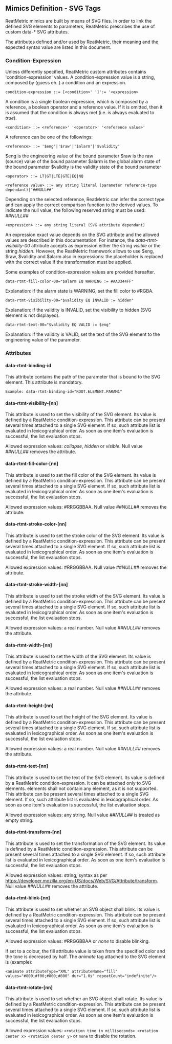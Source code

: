 ## Mimics Definition - SVG Tags

ReatMetric mimics are built by means of SVG files. In order to link the defined SVG elements
to parameters, ReatMetric prescribes the use of custom data-* SVG attributes.

The attributes defined and/or used by ReatMetric, their meaning and the expected syntax value are 
listed in this document.

### Condition-Expression

Unless differently specified, ReatMetric custom attributes contains 'condition-expression' values. A
condition-expression value is a string, composed by (guess eh..) a condition and an expression.

`condition-expression ::= [<condition>' ']':= '<expression>`

A condition is a single boolean expression, which is composed by a reference, a boolean operator and a 
reference value. If it is omitted, then it is assumed that the condition is always met (i.e. is always
evaluated to _true_).

`<condition> ::= <reference>' '<operator>' '<reference value>'`

A reference can be one of the followings:

`<reference> ::= '$eng'|'$raw'|'$alarm'|'$validity'`

$eng is the engineering value of the bound parameter
$raw is the raw (source) value of the bound parameter
$alarm is the global alarm state of the bound parameter
$validity is the validity state of the bound parameter

`<operator> ::= LT|GT|LTE|GTE|EQ|NQ`

`<reference value> ::= any string literal (parameter reference-type dependant)|'##NULL##'`

Depending on the selected reference, ReatMetric can infer the correct type and can apply the correct 
comparison function to the derived values. To indicate the null value, the following reserved string
must be used: _##NULL##_

`<expression> ::= any string literal (SVG attribute dependant)`

An expression exact value depends on the SVG attribute and the allowed values are described in this
documentation. For instance, the _data-rtmt-visibility-00_ attribute accepts as expression either the 
string _visible_ or the string _hidden_. However, the ReatMetric framework allows to use $eng, $raw, 
$validity and $alarm also in expressions: the placeholder is replaced with the correct value if the
transformation must be applied.

Some examples of condition-expression values are provided hereafter.

`data-rtmt-fill-color-00="$alarm EQ WARNING := #AA3344FF"` 

Explanation: if the alarm state is WARNING, set the fill color to #RGBA.

`data-rtmt-visibility-00="$validity EQ INVALID := hidden"`

Explanation: if the validity is INVALID, set the visibility to hidden (SVG element is not displayed).

`data-rtmt-text-00="$validity EQ VALID := $eng"`

Explanation: if the validity is VALID, set the text of the SVG element to the engineering value of the
parameter.

### Attributes

#### data-rtmt-binding-id

This attribute contains the path of the parameter that is bound to the SVG element. 
This attribute is mandatory. 

`Example: data-rtmt-binding-id="ROOT.ELEMENT.PARAM1"` 

#### data-rtmt-visibility-[nn]

This attribute is used to set the visibility of the SVG element. Its value is defined by a ReatMetric 
condition-expression.
This attribute can be present several times attached to a single SVG element. If so, such attribute list
is evaluated in lexicographical order. As soon as one item's evaluation is successful, the list evaluation 
stops. 

Allowed expression values: _collapse_, _hidden_ or _visible_. Null value _##NULL##_ removes the attribute.

#### data-rtmt-fill-color-[nn]

This attribute is used to set the fill color of the SVG element. Its value is defined by a ReatMetric 
condition-expression.
This attribute can be present several times attached to a single SVG element. If so, such attribute list
is evaluated in lexicographical order. As soon as one item's evaluation is successful, the list evaluation 
stops. 

Allowed expression values: #RRGGBBAA. Null value _##NULL##_ removes the attribute.

#### data-rtmt-stroke-color-[nn]

This attribute is used to set the stroke color of the SVG element. Its value is defined by a ReatMetric 
condition-expression.
This attribute can be present several times attached to a single SVG element. If so, such attribute list
is evaluated in lexicographical order. As soon as one item's evaluation is successful, the list evaluation 
stops. 

Allowed expression values: #RRGGBBAA. Null value _##NULL##_ removes the attribute.

#### data-rtmt-stroke-width-[nn]

This attribute is used to set the stroke width of the SVG element. Its value is defined by a ReatMetric 
condition-expression.
This attribute can be present several times attached to a single SVG element. If so, such attribute list
is evaluated in lexicographical order. As soon as one item's evaluation is successful, the list evaluation 
stops. 

Allowed expression values: a real number. Null value _##NULL##_ removes the attribute.

#### data-rtmt-width-[nn]

This attribute is used to set the width of the SVG element. Its value is defined by a ReatMetric 
condition-expression.
This attribute can be present several times attached to a single SVG element. If so, such attribute list
is evaluated in lexicographical order. As soon as one item's evaluation is successful, the list evaluation 
stops. 

Allowed expression values: a real number. Null value _##NULL##_ removes the attribute.

#### data-rtmt-height-[nn]

This attribute is used to set the height of the SVG element. Its value is defined by a ReatMetric 
condition-expression.
This attribute can be present several times attached to a single SVG element. If so, such attribute list
is evaluated in lexicographical order. As soon as one item's evaluation is successful, the list evaluation 
stops. 

Allowed expression values: a real number. Null value _##NULL##_ removes the attribute.

#### data-rtmt-text-[nn]

This attribute is used to set the text of the SVG element. Its value is defined by a ReatMetric 
condition-expression. It can be attached only to SVG _<text>_ elements. _<text>_ elements shall not contain
any _<tspan>_ element, as it is not supported.
This attribute can be present several times attached to a single SVG element. If so, such attribute list
is evaluated in lexicographical order. As soon as one item's evaluation is successful, the list evaluation 
stops. 

Allowed expression values: any string. Null value _##NULL##_ is treated as empty string.

#### data-rtmt-transform-[nn]

This attribute is used to set the transformation of the SVG element. Its value is defined by a ReatMetric 
condition-expression.
This attribute can be present several times attached to a single SVG element. If so, such attribute list
is evaluated in lexicographical order. As soon as one item's evaluation is successful, the list evaluation 
stops. 

Allowed expression values: string, syntax as per https://developer.mozilla.org/en-US/docs/Web/SVG/Attribute/transform.  
Null value _##NULL##_ removes the attribute.

#### data-rtmt-blink-[nn]

This attribute is used to set whether an SVG object shall blink. Its value is defined by a ReatMetric 
condition-expression.
This attribute can be present several times attached to a single SVG element. If so, such attribute list
is evaluated in lexicographical order. As soon as one item's evaluation is successful, the list evaluation 
stops.

Allowed expression values: #RRGGBBAA or _none_ to disable blinking.

If set to a colour, the fill attribute value is taken from the specified color and the tone is decreased by half. The 
_animate_ tag attached to the SVG element is (example): 

`<animate attributeType="XML" attributeName="fill" values="#800;#f00;#800;#800" dur="1.0s" repeatCount="indefinite"/>`

#### data-rtmt-rotate-[nn]

This attribute is used to set whether an SVG object shall rotate. Its value is defined by a ReatMetric 
condition-expression.
This attribute can be present several times attached to a single SVG element. If so, such attribute list
is evaluated in lexicographical order. As soon as one item's evaluation is successful, the list evaluation 
stops.

Allowed expression values: `<rotation time in milliseconds> <rotation center x> <rotation center y>` or `none` to disable the rotation. 